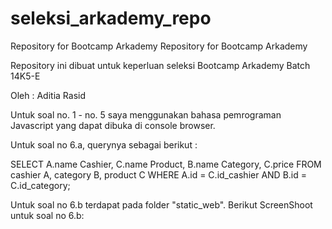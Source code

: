 # seleksi_arkademy_repo
Repository for Bootcamp Arkademy
Repository for Bootcamp Arkademy

Repository ini dibuat untuk keperluan seleksi Bootcamp Arkademy Batch 14K5-E

Oleh : Aditia Rasid

Untuk soal no. 1 - no. 5 saya menggunakan bahasa pemrograman Javascript yang dapat dibuka di console browser.

Untuk soal no 6.a, querynya sebagai berikut :

SELECT A.name Cashier, C.name Product, B.name Category, C.price FROM cashier A, category B, product C WHERE A.id = C.id_cashier AND B.id = C.id_category;

Untuk soal no 6.b terdapat pada folder "static_web". Berikut ScreenShoot untuk soal no 6.b:
